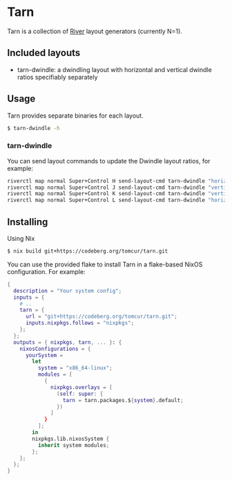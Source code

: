 # Tarn

Tarn is a collection of [River](https://codeberg.org/river/river) layout
generators (currently N=1).

## Included layouts

- tarn-dwindle: a dwindling layout with horizontal and vertical dwindle ratios
  specifiably separately

## Usage

Tarn provides separate binaries for each layout.

```bash
$ tarn-dwindle -h
```

### tarn-dwindle

You can send layout commands to update the Dwindle layout ratios, for example:

```bash
riverctl map normal Super+Control H send-layout-cmd tarn-dwindle "horizontal-ratio -0.05"
riverctl map normal Super+Control J send-layout-cmd tarn-dwindle "vertical-ratio +0.05"
riverctl map normal Super+Control K send-layout-cmd tarn-dwindle "vertical-ratio -0.05"
riverctl map normal Super+Control L send-layout-cmd tarn-dwindle "horizontal-ratio +0.05"
```

## Installing

Using Nix

```bash
$ nix build git+https://codeberg.org/tomcur/tarn.git
```

You can use the provided flake to install Tarn in a flake-based NixOS configuration. For example:

```nix
{
  description = "Your system config";
  inputs = {
    # ..
    tarn = {
      url = "git+https://codeberg.org/tomcur/tarn.git";
      inputs.nixpkgs.follows = "nixpkgs";
    };
  };
  outputs = { nixpkgs, tarn, ... }: {
    nixosConfigurations = {
      yourSystem =
        let
          system = "x86_64-linux";
          modules = [
            {
              nixpkgs.overlays = [
                (self: super: {
                  tarn = tarn.packages.${system}.default;
                })
              ]
            }
          ];
        in
        nixpkgs.lib.nixosSystem {
          inherit system modules;
        };
    };
  };
}
```
